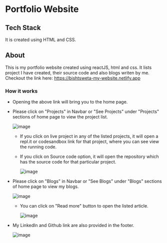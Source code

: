 # Portfolio Website

## Tech Stack
It is created using HTML and CSS.

## About
This is my portfolio website created using reactJS, html and css. It lists project I have created, their source code and also blogs writen by me.
Checkout the link here: https://bishtsweta-my-website.netlify.app

### How it works
* Opening the above link will bring you to the home page.

* Please click on "Projects" in Navbar or "See Projects" under "Projects" sections of home page to view the project list.<br/>

  ![image](https://user-images.githubusercontent.com/110299602/208670286-eaa2c3b0-952a-4fba-89c4-59e51d289eb5.png)
  <br/>
  * If you click on live project in any of the listed projects, it will open a repl.it or codesandbox link for that project, where you can see view the running code.
  * If you click on Source code option, it will open the repository which has the source code for that particular project.
  
    ![image](https://user-images.githubusercontent.com/110299602/208671896-88f2e6de-f517-416d-8be0-4ec95a67083f.png)


* Please click on "Blogs" in Navbar or "See Blogs" under "Blogs" sections of home page to view my blogs.<br/>
  
  ![image](https://user-images.githubusercontent.com/110299602/208670456-c0395653-03e1-44ea-b14f-0e2626d51369.png)

  * You can click on "Read more" button to open the listed article.
  
    ![image](https://user-images.githubusercontent.com/110299602/208672513-84ade0c0-b36e-4102-adff-7715458df184.png)

* My  LinkedIn and Github link are also provided in the footer. 

  ![image](https://user-images.githubusercontent.com/110299602/208670546-28c6b2ff-46a4-44f4-b0eb-9a6e30d1958d.png)

